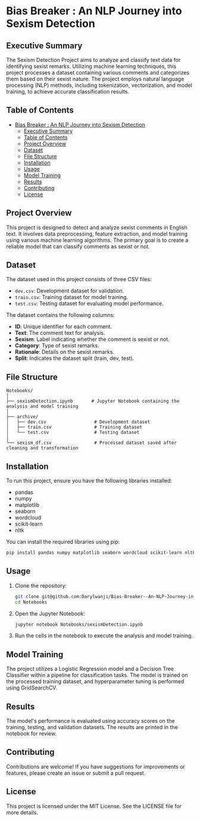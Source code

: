 # Bias Breaker : An NLP Journey into Sexism Detection

## Executive Summary
The Sexism Detection Project aims to analyze and classify text data for identifying sexist remarks. Utilizing machine learning techniques, this project processes a dataset containing various comments and categorizes them based on their sexist nature. The project employs natural language processing (NLP) methods, including tokenization, vectorization, and model training, to achieve accurate classification results.

## Table of Contents
- [Bias Breaker : An NLP Journey into Sexism Detection](#bias-breaker--an-nlp-journey-into-sexism-detection)
  - [Executive Summary](#executive-summary)
  - [Table of Contents](#table-of-contents)
  - [Project Overview](#project-overview)
  - [Dataset](#dataset)
  - [File Structure](#file-structure)
  - [Installation](#installation)
  - [Usage](#usage)
  - [Model Training](#model-training)
  - [Results](#results)
  - [Contributing](#contributing)
  - [License](#license)
  
## Project Overview
This project is designed to detect and analyze sexist comments in English text. It involves data preprocessing, feature extraction, and model training using various machine learning algorithms. The primary goal is to create a reliable model that can classify comments as sexist or not.

## Dataset
The dataset used in this project consists of three CSV files:
- `dev.csv`: Development dataset for validation.
- `train.csv`: Training dataset for model training.
- `test.csv`: Testing dataset for evaluating model performance.

The dataset contains the following columns:
- **ID**: Unique identifier for each comment.
- **Text**: The comment text for analysis.
- **Sexism**: Label indicating whether the comment is sexist or not.
- **Category**: Type of sexist remarks.
- **Rationale**: Details on the sexist remarks.
- **Split**: Indicates the dataset split (train, dev, test).

## File Structure
```
Notebooks/
│
├── sexismDetection.ipynb       # Jupyter Notebook containing the analysis and model training
│
├── archive/
│   ├── dev.csv                  # Development dataset
│   ├── train.csv                # Training dataset
│   └── test.csv                 # Testing dataset
│
└── sexism_df.csv                # Processed dataset saved after cleaning and transformation
```

## Installation
To run this project, ensure you have the following libraries installed:
- pandas
- numpy
- matplotlib
- seaborn
- wordcloud
- scikit-learn
- nltk

You can install the required libraries using pip:

```bash
pip install pandas numpy matplotlib seaborn wordcloud scikit-learn nltk
```


## Usage
1. Clone the repository:
   ```bash
   git clone git@github.com:Darylwanji/Bias-Breaker--An-NLP-Journey-into-Sexism-Detection.git
   cd Notebooks
   ```

2. Open the Jupyter Notebook:
   ```bash
   jupyter notebook Notebooks/sexismDetection.ipynb
   ```

3. Run the cells in the notebook to execute the analysis and model training.

## Model Training
The project utilizes a Logistic Regression model and a Decision Tree Classifier within a pipeline for classification tasks. The model is trained on the processed training dataset, and hyperparameter tuning is performed using GridSearchCV.

## Results
The model's performance is evaluated using accuracy scores on the training, testing, and validation datasets. The results are printed in the notebook for review.

## Contributing
Contributions are welcome! If you have suggestions for improvements or features, please create an issue or submit a pull request.

## License
This project is licensed under the MIT License. See the LICENSE file for more details.